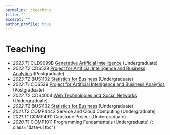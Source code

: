 ```yaml
---
permalink: /teaching
title: ""
excerpt: ""
author_profile: true
---
```


# Teaching
- *2023.T1* CLD9099B [Generative Artificial Intelligence](teaching/2022-2023/CLD9099B.pdf) (Undergraduate) 
- *2023.T2* CDS529 [Project for Artificial Intelligence and Business Analytics](teaching/2022-2023/CDS529.pdf) (Postgraduate) 
- *2023.T2* BUS1102 [Statistics for Business](teaching/2022-2023/BUS1102/BUS1102.pdf) (Undergraduate) 
- *2022.T1* CDS529 [Project for Artificial Intelligence and Business Analytics](teaching/2022-2023/CDS529.pdf) (Postgraduate) 
- *2022.T2* CDS4004 [Web Technologies and Social Networks](teaching/2022-2023/CDS4004/CDS4004.pdf) (Undergraduate) 
- *2022.T2* BUS1102 [Statistics for Business](teaching/2022-2023/BUS1102/BUS1102.pdf) (Undergraduate) 
- *2021.T2* COMP4442 Service and Cloud Computing (Undergraduate) 
- *2021.T1* COMP4911 Capstone Project (Undergraduate) 
- *2020.T1* COMP1011 Programming Fundamentals (Undergraduate) 
{: class="date-ul tbc"}